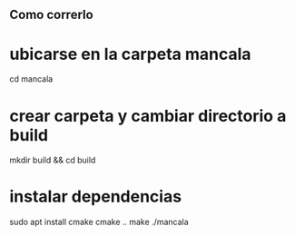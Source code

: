 ## Como correrlo
# ubicarse en la carpeta mancala
cd mancala
# crear carpeta y cambiar directorio a build
mkdir build && cd build

# instalar dependencias
sudo apt install cmake
cmake ..
make
./mancala
